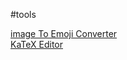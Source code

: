 #tools

[image To Emoji Converter](https://peyu-7545.github.io/tools/ImageToEmoji.html)  
[KaTeX Editor](https://peyu-7545.github.io/tools/KatexEditor.html)
